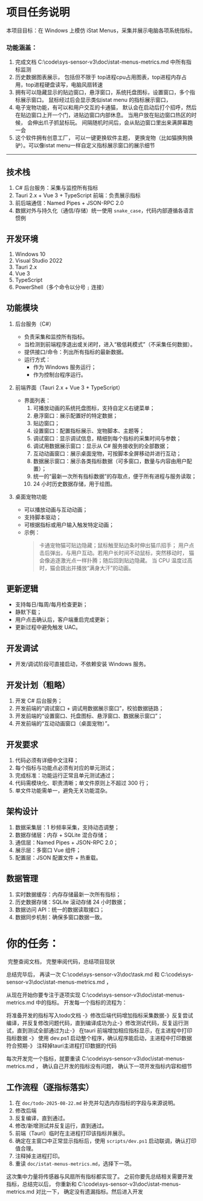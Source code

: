 # 项目任务说明

 本项目目标：在 Windows 上模仿 iStat Menus，采集并展示电脑各项系统指标。

 ### 功能涵盖：
1. 完成文档 C:\code\sys-sensor-v3\doc\istat-menus-metrics.md 中所有指标监测
2. 历史数据图表展示， 包括但不限于 top进程cpu占用图表，top进程内存占用，top进程硬盘读写，电脑风扇转速
3. 拥有可以隐藏显示的贴边窗口，悬浮窗口，系统托盘图标，设置窗口，多个指标展示窗口。 鼠标经过后会显示类似istat menu 的指标展示窗口，
4. 电子宠物功能，有可以和用户交互的卡通猫， 默认会在启动后打个招呼，然后在贴边窗口上开一个门，进贴边窗口内部休息。 当用户放在贴边窗口热区的时候， 会伸出爪子抓鼠标玩。 间隔随机时间后，会从贴边窗口里出来满屏幕跑一会
5. 这个软件拥有创意工厂， 可以一键更换软件主题， 更换宠物（比如猫换狗换驴）。可以像istat menu一样自定义指标展示窗口的展示细节

 ---

 ## 技术栈
 1. C# 后台服务：采集与监控所有指标
 2. Tauri 2.x + Vue 3 + TypeScript 前端：负责展示指标
 3. 前后端通信：Named Pipes + JSON-RPC 2.0
 4. 数据对外与持久化（通信/存储）统一使用 `snake_case`，代码内部遵循各语言惯例

 ## 开发环境
 1. Windows 10
 2. Visual Studio 2022
 3. Tauri 2.x
 4. Vue 3
 5. TypeScript
 6. PowerShell（多个命令以分号 `;` 连接）

 ## 功能模块
 1. 后台服务（C#）
    - 负责采集和监控所有指标。
    - 当检测到前端程序退出或关闭时，进入“极低耗模式”（不采集任何数据）。
    - 提供接口/命令：列出所有指标的最新数据。
    - 运行方式：
      - 作为 Windows 服务运行；
      - 作为控制台程序运行。

 2. 前端界面（Tauri 2.x + Vue 3 + TypeScript）
    - 界面列表：
      1) 可播放动画的系统托盘图标，支持自定义右键菜单；
      2) 悬浮窗口：展示配置好的特定数据；
      3) 贴边窗口；
      4) 设置窗口：配置指标展示、宠物脚本、主题等；
      5) 调试窗口：显示调试信息，精细到每个指标的采集时间与参数；
      6) 调试用数据展示窗口：显示从 C# 服务接收到的全部数据；
      7) 互动动画窗口：展示桌面宠物，可按脚本全屏移动并进行互动；
      8) 数据展示窗口：展示各类指标数据（可多窗口，数量与内容由用户配置）；
      9) 统一的“最新一次所有指标数据”的存取点，便于所有进程与服务读取；
      10) 24 小时历史数据存储，用于绘图。

 3. 桌面宠物功能
    - 可以播放动画与互动动画；
    - 支持脚本驱动；
    - 可根据指标或用户输入触发特定动画；
    - 示例：
      > 卡通宠物猫可贴边隐藏；鼠标触至贴边条时伸出猫爪招手；
      > 用户点击后弹出，与用户互动。若用户长时间不动鼠标，突然移动时，
      > 猫会像追逐激光点一样扑腾；随后回到贴边隐藏。
      > 当 CPU 温度过高时，猫会跳出并播放“满身大汗”的动画。

 ## 更新逻辑
 - 支持每日/每周/每月检查更新；
 - 静默下载；
 - 用户点击确认后，客户端重启完成更新；
 - 更新过程中避免触发 UAC。

 ## 开发调试
 - 开发/调试阶段可直接启动，不依赖安装 Windows 服务。

 ## 开发计划（粗略）
 1. 开发 C# 后台服务；
 2. 开发前端的“调试窗口 + 调试用数据展示窗口”，校验数据链路；
 3. 开发前端的“设置窗口、托盘图标、悬浮窗口、数据展示窗口”；
 4. 开发前端的“互动动画窗口（桌面宠物）”。

 ## 开发要求
 1. 代码必须有详细中文注释；
 2. 每个指标与功能点必须有对应的单元测试；
 3. 完成标准：功能运行正常且单元测试通过；
 4. 代码需模块化、职责清晰；单文件原则上不超过 300 行；
 5. 单文件功能需单一，避免无关功能混杂。

 ## 架构设计
 1. 数据采集层：1 秒频率采集，支持动态调整；
 2. 数据存储层：内存 + SQLite 混合存储；
 3. 通信层：Named Pipes + JSON-RPC 2.0；
 4. 展示层：多窗口 Vue 组件；
 5. 配置层：JSON 配置文件 + 热重载。

 ## 数据管理
 1. 实时数据缓存：内存存储最新一次所有指标；
 2. 历史数据存储：SQLite 滚动存储 24 小时数据；
 3. 数据访问 API：统一的数据读取接口；
 4. 数据同步机制：确保多窗口数据一致。


 # 你的任务：



 完整查阅文档， 完整审阅代码，总结项目现状 

总结完毕后， 再读一次 C:\code\sys-sensor-v3\doc\task.md 和  C:\code\sys-sensor-v3\doc\istat-menus-metrics.md ， 

从现在开始你要专注于逐项实现  C:\code\sys-sensor-v3\doc\istat-menus-metrics.md  中的指标。 开发每一个指标的流程为：

将准备开发的指标写入todo文档 -》修改后端代码增加指标采集数据-》反复尝试编译，并反复修改问题代码，直到编译成功为止-》修改测试代码，反复运行测试，直到测试全部通过为止-》 在tauri 前端增加相应指标显示，在主进程中打印指标数据 -》 使用 dev.ps1 启动整个程序，确认程序能启动，主进程中打印数据符合预期-》 注释掉tauri主进程打印数据的代码 

每次开发完一个指标，就要重读 C:\code\sys-sensor-v3\doc\istat-menus-metrics.md ，  确认自己开发的指标没有问题， 确认下一项开发指标内容和细节

 



##  工作流程（逐指标落实）


1) 在 `doc/todo-2025-08-22.md` 补充并勾选内存指标的字段与来源说明。
2) 修改后端
3) 反复编译，直到通过。
4) 修改/新增测试并反复运行，直到通过。
5) 前端（Tauri）临时在主进程打印该指标并展示。 
6) 确定在主窗口中正常显示指标后，使用 `scripts/dev.ps1` 启动联调，确认打印值合理。
7) 注释掉主进程打印。
8) 重读 `doc/istat-menus-metrics.md`，选择下一项。













这次集中力量将传感器与风扇所有指标都实现了。 之前你要先总结相关需要开发指标，总结完以后， 你重新和  C:\code\sys-sensor-v3\doc\istat-menus-metrics.md  对比一下， 确定没有遗漏指标。然后进入开发 